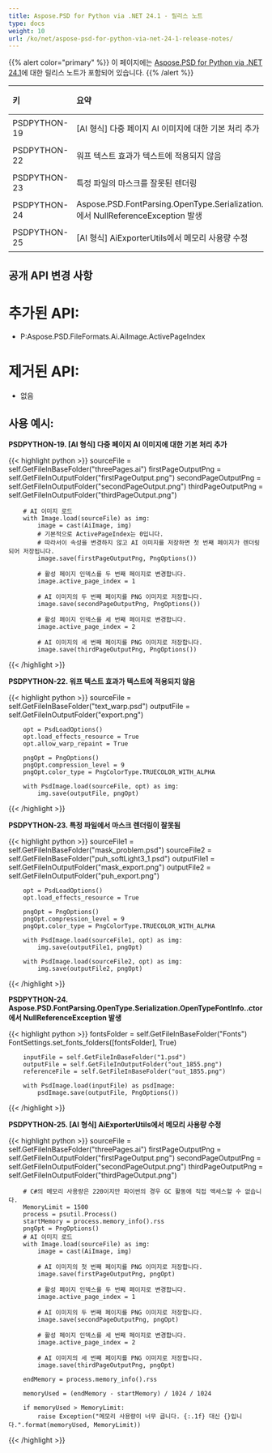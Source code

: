 ```yaml
---
title: Aspose.PSD for Python via .NET 24.1 - 릴리스 노트
type: docs
weight: 10
url: /ko/net/aspose-psd-for-python-via-net-24-1-release-notes/
---
```


{{% alert color="primary" %}}
이 페이지에는 [Aspose.PSD for Python via .NET 24.1](https://pypi.org/project/aspose-psd/)에 대한 릴리스 노트가 포함되어 있습니다.
{{% /alert %}}

| **키**       | **요약**                                                                                                                           | **범주**     |
|:---------------|:-------------------------------------------------------------------------------------------------------------------------------------|:-------------|
|  PSDPYTHON-19 | [AI 형식] 다중 페이지 AI 이미지에 대한 기본 처리 추가                                                                           |   기능        |
|  PSDPYTHON-22 | 워프 텍스트 효과가 텍스트에 적용되지 않음                                                                                            |   버그        |
|  PSDPYTHON-23 | 특정 파일의 마스크를 잘못된 렌더링                                                                                                      |   버그        |
|  PSDPYTHON-24 | Aspose.PSD.FontParsing.OpenType.Serialization.OpenTypeFontInfo..ctor에서 NullReferenceException 발생         |   버그        |
|  PSDPYTHON-25 | [AI 형식] AiExporterUtils에서 메모리 사용량 수정                                                                  |   버그        |


## **공개 API 변경 사항**
# **추가된 API:**
- P:Aspose.PSD.FileFormats.Ai.AiImage.ActivePageIndex

# **제거된 API:**
- 없음

## **사용 예시:**

**PSDPYTHON-19. [AI 형식] 다중 페이지 AI 이미지에 대한 기본 처리 추가**

{{< highlight python >}}
        sourceFile = self.GetFileInBaseFolder("threePages.ai")
        firstPageOutputPng = self.GetFileInOutputFolder("firstPageOutput.png")
        secondPageOutputPng = self.GetFileInOutputFolder("secondPageOutput.png")
        thirdPageOutputPng = self.GetFileInOutputFolder("thirdPageOutput.png")

        # AI 이미지 로드
        with Image.load(sourceFile) as img:
            image = cast(AiImage, img)
            # 기본적으로 ActivePageIndex는 0입니다.
            # 따라서이 속성을 변경하지 않고 AI 이미지를 저장하면 첫 번째 페이지가 렌더링되어 저장됩니다.
            image.save(firstPageOutputPng, PngOptions())

            # 활성 페이지 인덱스를 두 번째 페이지로 변경합니다.
            image.active_page_index = 1

            # AI 이미지의 두 번째 페이지를 PNG 이미지로 저장합니다.
            image.save(secondPageOutputPng, PngOptions())

            # 활성 페이지 인덱스를 세 번째 페이지로 변경합니다.
            image.active_page_index = 2

            # AI 이미지의 세 번째 페이지를 PNG 이미지로 저장합니다.
            image.save(thirdPageOutputPng, PngOptions())
{{< /highlight >}}

**PSDPYTHON-22. 워프 텍스트 효과가 텍스트에 적용되지 않음**

{{< highlight python >}}
        sourceFile = self.GetFileInBaseFolder("text_warp.psd")
        outputFile = self.GetFileInOutputFolder("export.png")

        opt = PsdLoadOptions()
        opt.load_effects_resource = True
        opt.allow_warp_repaint = True

        pngOpt = PngOptions()
        pngOpt.compression_level = 9
        pngOpt.color_type = PngColorType.TRUECOLOR_WITH_ALPHA

        with PsdImage.load(sourceFile, opt) as img:
            img.save(outputFile, pngOpt)
{{< /highlight >}}

**PSDPYTHON-23. 특정 파일에서 마스크 렌더링이 잘못됨**

{{< highlight python >}}
        sourceFile1 = self.GetFileInBaseFolder("mask_problem.psd")
        sourceFile2 = self.GetFileInBaseFolder("puh_softLight3_1.psd")
        outputFile1 = self.GetFileInOutputFolder("mask_export.png")
        outputFile2 = self.GetFileInOutputFolder("puh_export.png")

        opt = PsdLoadOptions()
        opt.load_effects_resource = True

        pngOpt = PngOptions()
        pngOpt.compression_level = 9
        pngOpt.color_type = PngColorType.TRUECOLOR_WITH_ALPHA

        with PsdImage.load(sourceFile1, opt) as img:
            img.save(outputFile1, pngOpt)

        with PsdImage.load(sourceFile2, opt) as img:
            img.save(outputFile2, pngOpt)
{{< /highlight >}}

**PSDPYTHON-24. Aspose.PSD.FontParsing.OpenType.Serialization.OpenTypeFontInfo..ctor에서 NullReferenceException 발생**

{{< highlight python >}}
        fontsFolder = self.GetFileInBaseFolder("Fonts")
        FontSettings.set_fonts_folders([fontsFolder], True)

        inputFile = self.GetFileInBaseFolder("1.psd")
        outputFile = self.GetFileInOutputFolder("out_1855.png")
        referenceFile = self.GetFileInBaseFolder("out_1855.png")

        with PsdImage.load(inputFile) as psdImage:
            psdImage.save(outputFile, PngOptions())
{{< /highlight >}}

**PSDPYTHON-25. [AI 형식] AiExporterUtils에서 메모리 사용량 수정**

{{< highlight python >}}
        sourceFile = self.GetFileInBaseFolder("threePages.ai")
        firstPageOutputPng = self.GetFileInOutputFolder("firstPageOutput.png")
        secondPageOutputPng = self.GetFileInOutputFolder("secondPageOutput.png")
        thirdPageOutputPng = self.GetFileInOutputFolder("thirdPageOutput.png")

        # C#의 메모리 사용량은 220이지만 파이썬의 경우 GC 활동에 직접 액세스할 수 없습니다.
        MemoryLimit = 1500
        process = psutil.Process()
        startMemory = process.memory_info().rss
        pngOpt = PngOptions()
        # AI 이미지 로드
        with Image.load(sourceFile) as img:
            image = cast(AiImage, img)

            # AI 이미지의 첫 번째 페이지를 PNG 이미지로 저장합니다.
            image.save(firstPageOutputPng, pngOpt)

            # 활성 페이지 인덱스를 두 번째 페이지로 변경합니다.
            image.active_page_index = 1

            # AI 이미지의 두 번째 페이지를 PNG 이미지로 저장합니다.
            image.save(secondPageOutputPng, pngOpt)

            # 활성 페이지 인덱스를 세 번째 페이지로 변경합니다.
            image.active_page_index = 2

            # AI 이미지의 세 번째 페이지를 PNG 이미지로 저장합니다.
            image.save(thirdPageOutputPng, pngOpt)

        endMemory = process.memory_info().rss

        memoryUsed = (endMemory - startMemory) / 1024 / 1024

        if memoryUsed > MemoryLimit:
            raise Exception("메모리 사용량이 너무 큽니다. {:.1f} 대신 {}입니다.".format(memoryUsed, MemoryLimit))
{{< /highlight >}}
